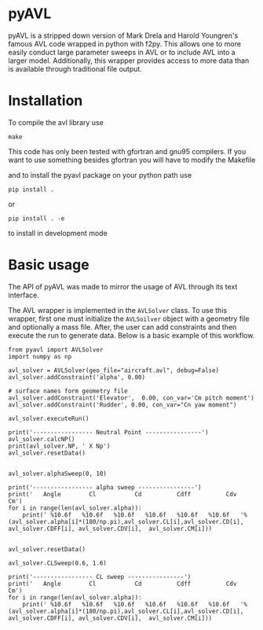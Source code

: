 # pyAVL

pyAVL is a stripped down version of Mark Drela and Harold Youngren's famous AVL code wrapped in python with f2py.
This allows one to more easily conduct large parameter sweeps in AVL or to include AVL into a larger model. 
Additionally, this wrapper provides access to more data than is available through traditional file output. 

# Installation
To compile the avl library use 
```
make
```
This code has only been tested with gfortran and gnu95 compilers. 
If you want to use something besides gfortran you will have to modify the Makefile


and to install the pyavl package on your python path use 
```
pip install . 
```
or 
```
pip install . -e 
```
to install in development mode 

# Basic usage
The API of pyAVL was made to mirror the usage of AVL through its text interface. 

The AVL wrapper is implemented in the `AVLSolver` class. 
To use this wrapper, first one must initialize the `AVLSoilver` object with a geometry file and optionally a mass file. 
After, the user can add constraints and then execute the run to generate data. 
Below is a basic example of this workflow. 
```
from pyavl import AVLSolver
import numpy as np

avl_solver = AVLSolver(geo_file="aircraft.avl", debug=False)
avl_solver.addConstraint('alpha', 0.00)

# surface names form geometry file
avl_solver.addConstraint('Elevator',  0.00, con_var='Cm pitch moment')
avl_solver.addConstraint('Rudder', 0.00, con_var="Cn yaw moment")

avl_solver.executeRun()

print('----------------- Neutral Point ----------------')
avl_solver.calcNP()
print(avl_solver.NP, ' X Np')
avl_solver.resetData()


avl_solver.alphaSweep(0, 10)

print('----------------- alpha sweep ----------------')
print('   Angle        Cl           Cd          Cdff          Cdv          Cm')
for i in range(len(avl_solver.alpha)):
    print(' %10.6f   %10.6f   %10.6f   %10.6f   %10.6f   %10.6f   '%(avl_solver.alpha[i]*(180/np.pi),avl_solver.CL[i],avl_solver.CD[i], avl_solver.CDFF[i], avl_solver.CDV[i],  avl_solver.CM[i]))


avl_solver.resetData()

avl_solver.CLSweep(0.6, 1.6)

print('----------------- CL sweep ----------------')
print('   Angle        Cl           Cd          Cdff          Cdv          Cm')
for i in range(len(avl_solver.alpha)):
    print(' %10.6f   %10.6f   %10.6f   %10.6f   %10.6f   %10.6f   '%(avl_solver.alpha[i]*(180/np.pi),avl_solver.CL[i],avl_solver.CD[i], avl_solver.CDFF[i], avl_solver.CDV[i],  avl_solver.CM[i]))

```


